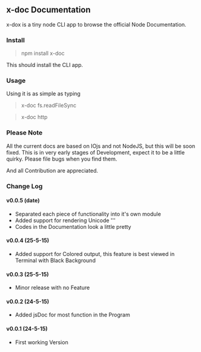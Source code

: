 ## x-doc Documentation

x-dox is a tiny node CLI app to browse the official Node Documentation.

### Install
 > npm install x-doc

 This should install the CLI app.

### Usage
 Using it is as simple as typing

 >x-doc fs.readFileSync

 >x-doc http

### Please Note
All the current docs are based on IOjs and not NodeJS, but this will be soon fixed.
This is in very early stages of Development, expect it to be a little quirky. Please file bugs when you find them.

And all Contribution are appreciated.

### Change Log
#### v0.0.5 (date)
 - Separated each piece of functionality into it's own module
 - Added support for rendering Unicode '&#039;'
 - Codes in the Documentation look a little pretty

#### v0.0.4 (25-5-15)
 - Added support for Colored output, this feature is best viewed in Terminal with Black Background

#### v0.0.3 (25-5-15)
 - Minor release with no Feature

#### v0.0.2 (24-5-15)
 - Added jsDoc for most function in the Program

#### v0.0.1 (24-5-15)
 - First working Version
